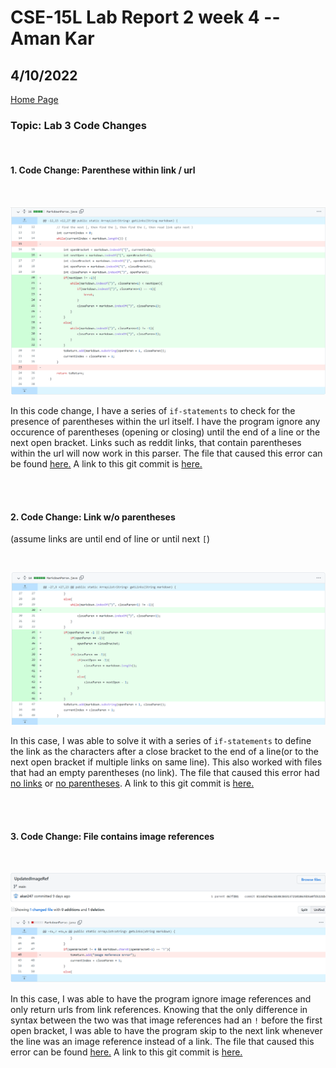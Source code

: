 # CSE-15L Lab Report 2 week 4 -- Aman Kar

## 4/10/2022


[Home Page](index.md)


### Topic: Lab 3 Code Changes
<br>


#### 1. Code Change: Parenthese within link / url 

<br>

![Image](CodeChangeSC1.png)

In this code change, I have a series of `if-statements` to check for the presence of parentheses within the url itself. I have the program ignore any occurence of parentheses (opening or closing) until the end of a line or the next open bracket. Links such as reddit links, that contain parentheses within the url will now work in this parser. The file that caused this error can be found [here.](myTests-file.md) A link to this git commit is [here.](https://github.com/akar247/markdown-parser/commit/80fa1d296f30346d34786a24e3411109bc7d8fc5)

<br><br>

#### 2. Code Change: Link w/o parentheses 
(assume links are until end of line or until next `[`)

<br>

![Image](CodeChangeSC2.png)

In this case, I was able to solve it with a series of `if-statements` to define the link as the characters after a close bracket to the end of a line(or to the next open bracket if multiple links on same line). This also worked with files that had an empty parentheses (no link). The file that caused this error had [no links](testNoLink) or [no parentheses](testNoPs). A link to this git commit is [here.](https://github.com/akar247/markdown-parser/commit/00d359f25e645b8a54eae1fa1ba5315aee65672e)


<br><br>

#### 3. Code Change: File contains image references 

<br>

![Image](CodeChangeSC3.png)

In this case, I was able to have the program ignore image references and only return urls from link references. Knowing that the only difference in syntax between the two was that image references had an `!` before the first open bracket, I was able to have the program skip to the next link whenever the line was an image reference instead of a link. The file that caused this error can be found [here.](testImage) A link to this git commit is [here.](https://github.com/akar247/markdown-parser/commit/813abd766c6b30c84313721018635b5a0fd3221b)





  
